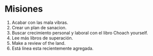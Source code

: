 # Misiones
1. Acabar con las mala vibras.
2. Crear un plan de sanacion.
3. Buscar crecimiento personal y laboral con el libro Choach yourself.
4. Lee más libros de superación.
5. Make a review of the land.
6. Está línea esta recientemente agregada.